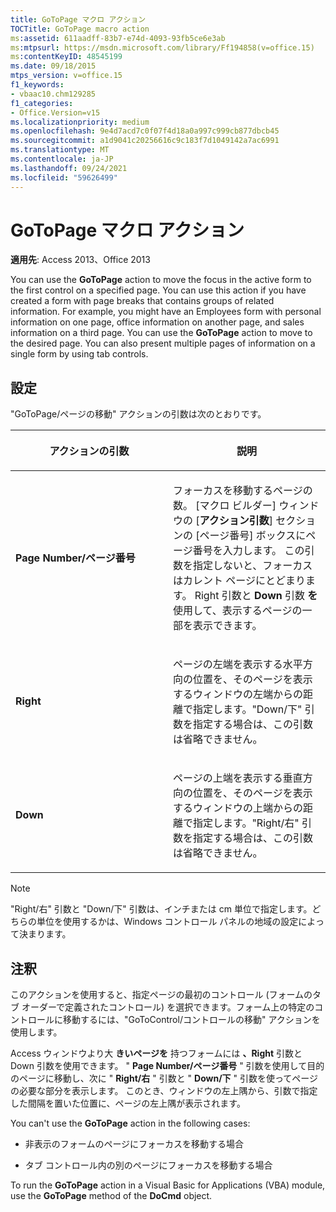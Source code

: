 ```yaml
---
title: GoToPage マクロ アクション
TOCTitle: GoToPage macro action
ms:assetid: 611aadff-83b7-e74d-4093-93fb5ce6e3ab
ms:mtpsurl: https://msdn.microsoft.com/library/Ff194858(v=office.15)
ms:contentKeyID: 48545199
ms.date: 09/18/2015
mtps_version: v=office.15
f1_keywords:
- vbaac10.chm129285
f1_categories:
- Office.Version=v15
ms.localizationpriority: medium
ms.openlocfilehash: 9e4d7acd7c0f07f4d18a0a997c999cb877dbcb45
ms.sourcegitcommit: a1d9041c20256616c9c183f7d1049142a7ac6991
ms.translationtype: MT
ms.contentlocale: ja-JP
ms.lasthandoff: 09/24/2021
ms.locfileid: "59626499"
---
```

# <a name="gotopage-macro-action"></a>GoToPage マクロ アクション

**適用先**: Access 2013、Office 2013

You can use the **GoToPage** action to move the focus in the active form to the first control on a specified page. You can use this action if you have created a form with page breaks that contains groups of related information. For example, you might have an Employees form with personal information on one page, office information on another page, and sales information on a third page. You can use the **GoToPage** action to move to the desired page. You can also present multiple pages of information on a single form by using tab controls.

## <a name="setting"></a>設定

"GoToPage/ページの移動" アクションの引数は次のとおりです。

<table>
<colgroup>
<col style="width: 50%" />
<col style="width: 50%" />
</colgroup>
<thead>
<tr class="header">
<th><p>アクションの引数</p></th>
<th><p>説明</p></th>
</tr>
</thead>
<tbody>
<tr class="odd">
<td><p><strong>Page Number/ページ番号</strong></p></td>
<td><p>フォーカスを移動するページの数。 [マクロ ビルダー] ウィンドウの [<strong>アクション引数</strong>] セクションの [ページ番号] ボックスにページ番号を入力します。 <strong></strong> この引数を指定しないと、フォーカスはカレント ページにとどまります。 Right 引数と <strong>Down</strong> 引数 <strong>を</strong> 使用して、表示するページの一部を表示できます。</p></td>
</tr>
<tr class="even">
<td><p><strong>Right</strong></p></td>
<td><p>ページの左端を表示する水平方向の位置を、そのページを表示するウィンドウの左端からの距離で指定します。"Down/下" 引数を指定する場合は、この引数は省略できません。</p></td>
</tr>
<tr class="odd">
<td><p><strong>Down</strong></p></td>
<td><p>ページの上端を表示する垂直方向の位置を、そのページを表示するウィンドウの上端からの距離で指定します。"Right/右" 引数を指定する場合は、この引数は省略できません。</p></td>
</tr>
</tbody>
</table>

> [!NOTE]
> "Right/右" 引数と "Down/下" 引数は、インチまたは cm 単位で指定します。どちらの単位を使用するかは、Windows コントロール パネルの地域の設定によって決まります。

## <a name="remarks"></a>注釈

このアクションを使用すると、指定ページの最初のコントロール (フォームのタブ オーダーで定義されたコントロール) を選択できます。フォーム上の特定のコントロールに移動するには、"GoToControl/コントロールの移動" アクションを使用します。

Access ウィンドウより大 **きいページを** 持つフォームには **、Right** 引数と Down 引数を使用できます。 " **Page Number/ページ番号** " 引数を使用して目的のページに移動し、次に " **Right/右** " 引数と " **Down/下** " 引数を使ってページの必要な部分を表示します。 このとき、ウィンドウの左上隅から、引数で指定した間隔を置いた位置に、ページの左上隅が表示されます。

You can't use the **GoToPage** action in the following cases:

- 非表示のフォームのページにフォーカスを移動する場合

- タブ コントロール内の別のページにフォーカスを移動する場合

To run the **GoToPage** action in a Visual Basic for Applications (VBA) module, use the **GoToPage** method of the **DoCmd** object.

